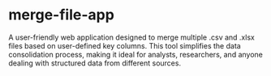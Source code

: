 # merge-file-app
A user-friendly web application designed to merge multiple .csv and .xlsx files based on user-defined key columns. This tool simplifies the data consolidation process, making it ideal for analysts, researchers, and anyone dealing with structured data from different sources.
